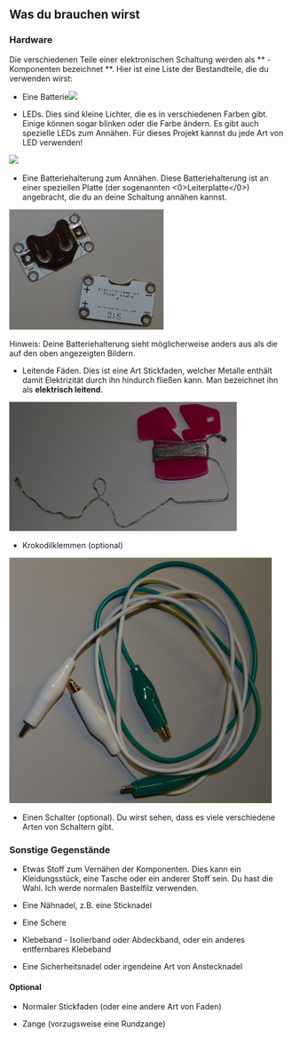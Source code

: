 ## Was du brauchen wirst

### Hardware

Die verschiedenen Teile einer elektronischen Schaltung werden als ** -Komponenten bezeichnet **. Hier ist eine Liste der Bestandteile, die du verwenden wirst:

+ Eine Batterie![](images/batteries.png)

+ LEDs. Dies sind kleine Lichter, die es in verschiedenen Farben gibt. Einige können sogar blinken oder die Farbe ändern. Es gibt auch spezielle LEDs zum Annähen. Für dieses Projekt kannst du jede Art von LED verwenden!

![](images/LEDs_mix.png)

+ Eine Batteriehalterung zum Annähen. Diese Batteriehalterung ist an einer speziellen Platte (der sogenannten <0>Leiterplatte</0>) angebracht, die du an deine Schaltung annähen kannst.

![](images/battery_holders.png)

Hinweis: Deine Batteriehalterung sieht möglicherweise anders aus als die auf den oben angezeigten Bildern.

+ Leitende Fäden. Dies ist eine Art Stickfaden, welcher Metalle enthält damit Elektrizität durch ihn hindurch fließen kann. Man bezeichnet ihn als **elektrisch leitend**.

![](images/thread.png)

+ Krokodilklemmen (optional)

![](images/crocs.png)

+ Einen Schalter (optional). Du wirst sehen, dass es viele verschiedene Arten von Schaltern gibt.

### Sonstige Gegenstände

+ Etwas Stoff zum Vernähen der Komponenten. Dies kann ein Kleidungsstück, eine Tasche oder ein anderer Stoff sein. Du hast die Wahl. Ich werde normalen Bastelfilz verwenden.

+ Eine Nähnadel, z.B. eine Sticknadel

+ Eine Schere

+ Klebeband - Isolierband oder Abdeckband, oder ein anderes entfernbares Klebeband

+ Eine Sicherheitsnadel oder irgendeine Art von Anstecknadel

#### Optional

+ Normaler Stickfaden (oder eine andere Art von Faden)

+ Zange (vorzugsweise eine Rundzange)
 
